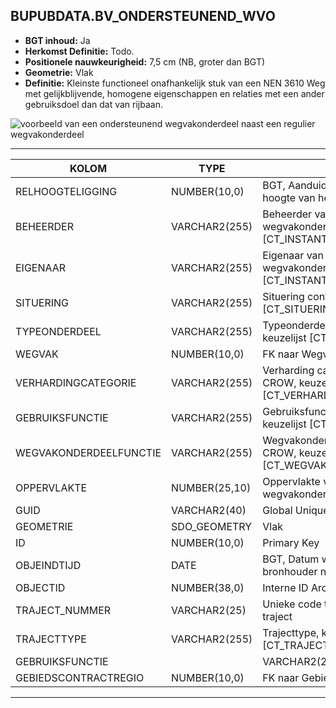 ﻿## BUPUBDATA.BV_ONDERSTEUNEND_WVO


* __BGT inhoud:__ Ja
* __Herkomst Definitie:__ Todo.
* __Positionele nauwkeurigheid:__ 7,5 cm (NB, groter dan BGT)
* __Geometrie:__ Vlak
* __Definitie:__ Kleinste functioneel onafhankelijk stuk van een NEN 3610 Weg met gelijkblijvende, homogene eigenschappen
en relaties met een ander gebruiksdoel dan dat van rijbaan.

![voorbeeld van een ondersteunend wegvakonderdeel naast een regulier wegvakonderdeel](weg_wvo_onderst-wvo_traject_wegvak.png)

***	

|KOLOM                           	|TYPE          	|DEFINITIE|
|------                          	|----          	|-----    |
|RELHOOGTELIGGING                	|NUMBER(10,0)  	|BGT, Aanduiding voor de relatieve hoogte van het object|
|BEHEERDER                       	|VARCHAR2(255) 	|Beheerder van het ondersteunend wegvakonderdeel, keuzelijst [CT_INSTANTIE]|
|EIGENAAR                        	|VARCHAR2(255) 	|Eigenaar van het ondersteunend wegvakonderdeel, keuzelijst [CT_INSTANTIE]|
|SITUERING                       	|VARCHAR2(255) 	|Situering conform CROW, keuzelijst [CT_SITUERING]|
|TYPEONDERDEEL                   	|VARCHAR2(255) 	|Typeonderdeel conform CROW, keuzelijst [CT_TYPE_ONDERDEEL]|
|WEGVAK                          	|NUMBER(10,0)  	|FK naar Wegvak object|
|VERHARDINGCATEGORIE              	|VARCHAR2(255) 	|Verharding categorie conform CROW, keuzelijst [CT_VERHARDING_CATEGORIE]|
|GEBRUIKSFUNCTIE                 	|VARCHAR2(255) 	|Gebruiksfunctie conform CROW, keuzelijst [CT_GEBRUIKSFUNCTIE]|
|WEGVAKONDERDEELFUNCTIE            	|VARCHAR2(255) 	|Wegvakonderdeel functie volgens CROW, keuzelijst [CT_WEGVAKONDERDEEL_FUNCTIE]|
|OPPERVLAKTE                     	|NUMBER(25,10) 	|Oppervlakte van het wegvakonderdeel (m2, 2 decimalen)|
|GUID                            	|VARCHAR2(40)  	|Global Unique Identifier|
|GEOMETRIE                       	|SDO_GEOMETRY  	|Vlak|
|ID                              	|NUMBER(10,0)  	|Primary Key|
|OBJEINDTIJD                     	|DATE          	|BGT, Datum waarop het object bij de bronhouder niet meer geldig is|
|OBJECTID                        	|NUMBER(38,0)   |Interne ID ArcGIS|
|TRAJECT_NUMMER                    	|VARCHAR2(25)  	|Unieke code ter identificatie van een traject|
|TRAJECTTYPE                     	|VARCHAR2(255)	|Trajecttype, keuzelijst [CT_TRAJECTTYPE]|
|GEBRUIKSFUNCTIE|					|VARCHAR2(255)	|Gebruiksfunctie, keuzelijst [CT_GEBRUIKSFUNCTIE]|
|GEBIEDSCONTRACTREGIO            	|NUMBER(10,0)  	|FK naar Gebiedscontractregio|

***

